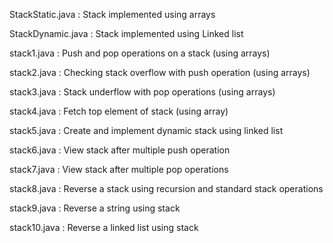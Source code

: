 StackStatic.java : Stack implemented using arrays

StackDynamic.java : Stack implemented using Linked list

stack1.java : Push and pop operations on a stack (using arrays)

stack2.java : Checking stack overflow with push operation (using arrays)

stack3.java : Stack underflow with pop operations (using arrays)

stack4.java : Fetch top element of stack (using array)

stack5.java : Create and implement dynamic stack using linked list

stack6.java : View stack after multiple push operation

stack7.java : View stack after multiple pop operations

stack8.java : Reverse a stack using recursion and standard stack operations

stack9.java : Reverse a string using stack

stack10.java : Reverse a linked list using stack
